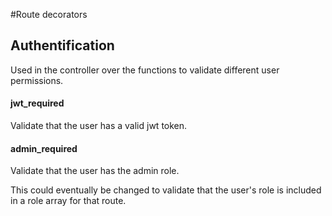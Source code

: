 #Route decorators

## Authentification

Used in the controller over the functions to validate different user permissions.

#### jwt_required

Validate that the user has a valid jwt token.

#### admin_required

Validate that the user has the admin role.

This could eventually be changed to validate that the user's role is included in a role array for that route.
